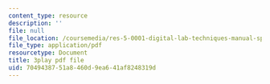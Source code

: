 ```yaml
---
content_type: resource
description: ''
file: null
file_location: /coursemedia/res-5-0001-digital-lab-techniques-manual-spring-2007/7049438751a8460d9ea641af8248319d_HZFIdpThd-s.pdf
file_type: application/pdf
resourcetype: Document
title: 3play pdf file
uid: 70494387-51a8-460d-9ea6-41af8248319d
---
```

